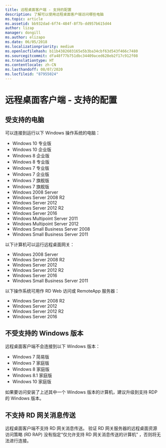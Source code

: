 ```yaml
---
title: 远程桌面客户端 - 支持的配置
description: 了解可以使用远程桌面客户端访问哪些电脑
ms.topic: article
ms.assetid: bb932dad-6f74-484f-8f7b-dd957b615d44
author: lizap
manager: dongill
ms.author: elizapo
ms.date: 06/05/2018
ms.localizationpriority: medium
ms.openlocfilehash: b11b4382603165e5b3ba34cbf63d543f466c7480
ms.sourcegitcommit: dfa48f77b751dbc34409aced628eb2f17c912f08
ms.translationtype: HT
ms.contentlocale: zh-CN
ms.lasthandoff: 08/07/2020
ms.locfileid: "87955024"
---
```

# <a name="remote-desktop-client---supported-configuration"></a>远程桌面客户端 - 支持的配置

## <a name="supported-pcs"></a>受支持的电脑
可以连接到运行以下 Windows 操作系统的电脑：
- Windows 10 专业版
- Windows 10 企业版
- Windows 8 企业版
- Windows 8 专业版
- Windows 7 专业版
- Windows 7 企业版
- Windows 7 旗舰版
- Windows 7 旗舰版
- Windows 2008 Server
- Windows Server 2008 R2
- Windows Server 2012
- Windows Server 2012 R2
- Windows Server 2016
- Windows Multipoint Server 2011
- Windows Multipoint Server 2012
- Windows Small Business Server 2008
- Windows Small Business Server 2011

以下计算机可以运行远程桌面网关：

- Windows 2008 Server
- Windows Server 2008 R2
- Windows Server 2012
- Windows Server 2012 R2
- Windows Server 2016
- Windows Small Business Server 2011

以下操作系统可用作 RD Web 访问或 RemoteApp 服务器：
- Windows Server 2008 R2
- Windows Server 2012
- Windows Server 2012 R2
- Windows Server 2016

## <a name="unsupported-windows-versions-and-editions"></a>不受支持的 Windows 版本

远程桌面客户端不会连接到以下 Windows 版本：

- Windows 7 简易版
- Windows 7 家庭版
- Windows 8 家庭版
- Windows 8.1 家庭版
- Windows 10 家庭版

如果要访问安装了上述其中一个 Windows 版本的计算机，建议升级到支持 RDP 的 Windows 版本。

## <a name="rd-gateway-messaging-is-not-supported"></a>不支持 RD 网关消息传送
远程桌面客户端不支持 RD 网关消息传送。 验证 RD 网关服务器的远程桌面资源访问策略 (RD RAP) 没有指定“仅允许支持 RD 网关消息传送的计算机”  ，否则将无法进行连接。